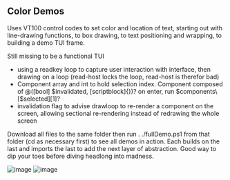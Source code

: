## Color Demos

Uses VT100 control codes to set color and location of text, starting out with line-drawing functions, to box drawing, to text positioning and wrapping, to building a demo TUI frame. 

Still missing to be a functional TUI 
- using a readkey loop to capture user interaction with interface, then drawing on a loop (read-host locks the loop, read-host is therefor bad)
- Component array and int to hold selection index. Component composed of @(\[bool\] $invalidated, \[scriptblock\]{})? on enter, run $components\[$selected\]\[1\]?
- invalidation flag to advise drawloop to re-render a component on the screen, allowing sectional re-rendering instead of redrawing the whole screen

Download all files to the same folder then run . ./fullDemo.ps1 from that folder (cd as necessary first) to see all demos in action. Each builds on the last and imports the last to add the next layer of abstraction. Good way to dip your toes before diving headlong into madness.

![image](https://user-images.githubusercontent.com/33932119/123533477-07ff6e00-d6e4-11eb-8b13-702081a79f8c.png)
![image](https://user-images.githubusercontent.com/33932119/123533489-1b123e00-d6e4-11eb-86f9-7ac3b5f9bb2e.png)
